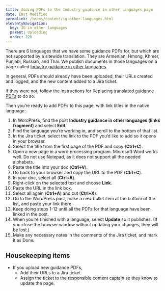 ```yaml
---
title: Adding PDFs to the Industry guidance in other languages page
date: Last Modified 
permalink: /teams/content/ig-other-languages.html
eleventyNavigation:
  key: IG in other languages
  parent: Uploading
  order: 226
---
```


There are 6 languages that we have some guidance PDFs for, but which are not supported by a sitewide translation. They are Armenian, Hmong, Khmer, Punjabi, Russian, and Thai. We publish documents in those languages on a page called [Industry guidance in other languages](https://covid19.ca.gov/guidance-languages/). 

In general, PDFs should already have been uploaded, their URLs created and logged, and the new content added to a Jira ticket. 

If they were not, follow the instructions for [Replacing translated guidance PDFs](https://cagov.github.io/covid19.ca.gov-site-eng-playbook/teams/content/replace-translated-pdf.html) to do so.

Then you’re ready to add PDFs to this page, with link titles in the native language:

1. In WordPress, find the post **Industry guidance in other languages (links fragment)** and select **Edit**.
2. Find the language you’re working in, and scroll to the bottom of that list.
3. In the Jira ticket, select the link to the PDF you’d like to add so it opens in your browser.
4. Select the title from the first page of the PDF and copy (**Ctrl+C**).
5. Open a new page in a word processing program. Microsoft Word works well. Do not use Notepad, as it does not support all the needed alphabets.
6. Paste the title into your doc (**Ctrl+V**).
7. Go back to your browser and copy the URL to the PDF (**Ctrl+C**).
8. In your doc, select all (**Ctrl+A**).
9. Right-click on the selected text and choose **Link**.
10. Paste the URL in the link box.
11. Select all again (**Ctrl+A**) and cut (**Ctrl+X**).
12. Go to the WordPress post, make a new bullet item at the bottom of the list, and paste your link there.
13. Keep doing steps 1-12 until all the PDFs for that language have been linked in the post.
14. When you’re finished with a language, select **Update** so it publishes. (If you close the browser window without updating your changes, they will be lost.)
15. Make any necessary notes in the comments of the Jira ticket, and mark it as Done.

## Housekeeping items

* If you upload new guidance PDFs, 
  * Add their URLs to a Jira ticket
  * Assign the ticket to the responsible content captain so they know to update the page.
